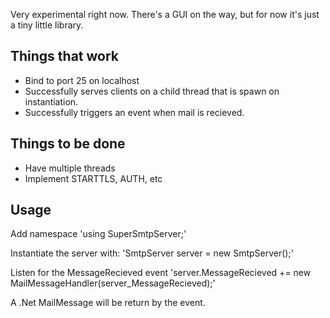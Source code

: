 Very experimental right now. There's a GUI on the way, but for now it's just a tiny little library.


## Things that work
- Bind to port 25 on localhost
- Successfully serves clients on a child thread that is spawn on instantiation.
- Successfully triggers an event when mail is recieved.

## Things to be done
- Have multiple threads
- Implement STARTTLS, AUTH, etc


## Usage
Add namespace
'using SuperSmtpServer;'

Instantiate the server with:
'SmtpServer server = new SmtpServer();'

Listen for the MessageRecieved event
'server.MessageRecieved += new MailMessageHandler(server_MessageRecieved);'

A .Net MailMessage will be return by the event.